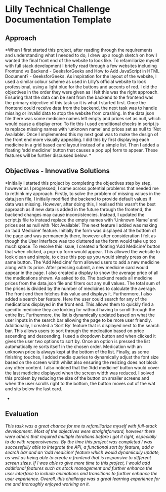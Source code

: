 # Lilly Technical Challenge Documentation Template

## Approach
*When I first started this project, after reading through the requirements and understanding what I needed to do, I drew up a rough sketch on how I wanted the final front end of the website to look like. To refamiliarize myself with full stack development I briefly read through a few websites including Frontend vs Backend - GeeksforGeeks and How to Add JavaScript in HTML Document? - GeeksforGeeks.  As inspiration for the layout of the website, I used a similar colour scheme as used in Lilly’s official website to look professional, using a light blue for the buttons and accents of red. I did the objectives in the order they were given as I felt this was the right approach. Ensuring that the data can be sent from the backend to the frontend was the primary objective of this task so it is what I started first.
Once the frontend could receive data from the backend, the next task was to handle missing or invalid data to stop the website from crashing. In the data.json file there was some medicine names left empty and prices set as null, which would cause a display error. To fix this I used conditional  checks in script.js to replace missing names with ‘unknown name’ and prices set as null to ‘Not Available’. Once I implemented this my next goal was to make the design of the front end more visually appealing. I did this by first displaying each medicine in a grid based card layout instead of a simple list. Then I added a floating ‘add medicine’ button that causes a pop up[ form to appear. These features will be further discussed below.
*

## Objectives - Innovative Solutions
*Initially I started this project by completing the objectives step by step, however as I progressed, I came across potential problems that needed me to rethink my approach.
Firstly, to solve the problem of missing values in the data.json file, I initially modified the backend to provide default values if data was missing. However, after doing this, I realised this wasn’t the best approach as if new data is added in the future through the frontend, the backend changes may cause inconsistencies. Instead, I updated the script.js file to instead replace the empty names with ‘Unknown Name’ and prices set as null with ‘Not Available’. 
The next feature I added was making an ‘add Medicine’ feature. Initially the form was displayed at the bottom of the page and was permanently there, however after consideration I felt as though the User Interface was too cluttered as the form would take up too much space. To resolve this issue, I created a floating ‘Add Medicine’ button that when clicked, a pop-up form would appear. This allowed the website to look clean and simple, to close this pop up you would simply press on the same button. The ‘Add Medicine’ form allowed users to add a new medicine along with its price. After pressing submit, a new medicine card would appear in the page. 
I also created a display to show the average price of all the medications shown. As asked to do. The backend reads all medicine prices from the data.json file and filters out any null values. The total sum of the prices is divided by the number of medicines to calculate the average. The front end then fetches this value and displays it.
Furthermore, I also added a search bar feature. Here the user could search for any of the medications displayed in the front end. This allows them to quickly find a specific medicine they are looking for without having to scroll through the entire list. Furthermore, the list is dynamically updated based on what the user inputs in the search bar allowing the page to be more user friendly.
Additionally, I created a ‘Sort By’ feature that is displayed next to the search bar. This allows users to sort through the medication based on price ascending and descending. I used a dropdown button and when clicked it gives the user two options to sort by. Once an option is pressed the list automatically re sorts itself in the chosen order. Medication with an unknown price is always kept at the bottom of the list.
Finally, as some finishing touches, I added media queries to dynamically adjust the font size based on the screen width whilst also ensuring the resizing does not block any other content. I also noticed that the ‘Add medicine’ button would cover the last medicine displayed when the screen width was reduced. I solved this problem by reducing the size of the button on smaller screens and when the user scrolls right to the bottom, the button moves out of the wat and sits below the last card.

*


## Evaluation
*This task was a great chance for me to refamiliarize myself with full-stack development. Most of the objectives were straightforward, however there were others that required multiple iterations before I got it right, especially to do with responsiveness. By the time this project was completed I was successfully able to integrate the API, a functional sort by feature, add a search bar and an ‘add medicine’ feature which would dynamically update, as well as being able to create a frontend that is responsive to different screen sizes. If I was able to give more time to this project, I would add additional features such as stock management and further enhance the user interface to include animations and transitions to further enhance the user experience. Overall, this challenge was a great learning experience for me and thoroughly enjoyed working on it.*
